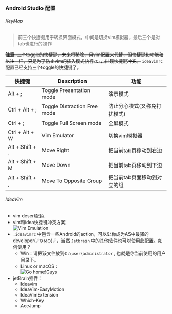### Android Studio 配置

###### KeyMap

> 前三个快捷键用于转换界面模式，中间是切换vim模拟器，最后三个是对tab也进行的操作

~~**注意:** 三个toggle的快捷键，未来将移除，用vim配置来代替，但快捷键和功能和以往一样，只是为了防止vim的插入模式执行```<C-;>```出现快捷键冲突。~~ 
```ideavimrc``` 配置已经支持三个toggle的快捷键了。

| 快捷键             | Description                  | 功能              |
| --------------- | ---------------------------- | --------------- |
| Alt + ;         | Toggle Presentation mode     | 演示模式            |
| Ctrl + Alt + ;  | Toggle Distraction Free mode | 防止分心模式(又称免打扰模式) |
| Ctrl + ;        | Toggle Full Screen mode      | 全屏模式            |
| Ctrl + Alt + W  | Vim Emulator                 | 切换vim模拟器        |
| Alt + Shift + . | Move Right                   | 把当前tab页移动到右边    |
| Alt + Shift + M | Move Down                    | 把当前tab页移动到下边    |
| Alt + Shift + , | Move To Opposite Group       | 把当前tab页面移动到对立的组 |


###### IdeaVim
- vim desert配色
- vim和idea快捷键冲突方案  
  ![Vim Emulation](https://github.com/aowoWolf/Vim_Config/blob/master/Resource/Vim%20Emulation.png?raw=true)
- `.ideavimrc` 中包含一些Android的action，可以让你成为AS中最骚的developer(☄⊙ω⊙)☄，当然 `Jetbrain` 中的其他软件也可以使用此配置。如何使用？
    - Win：请把该文件放到```C:\user\administrator``` , 也就是你当前使用的用户目录下。
    - Linux or macOS：  
      ![Go home!Guys](https://github.com/aowoWolf/Vim_Config/blob/master/Resource/please_go_home.jpg?raw=true)
- jetBrain插件：
	- Ideavim
	- IdeaVim-EasyMotion
	- IdeaVimExtension
	- Which-Key
	- AceJump